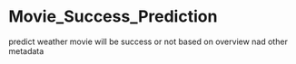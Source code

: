 # Movie_Success_Prediction
 predict weather movie will be success or not based on overview nad other metadata
